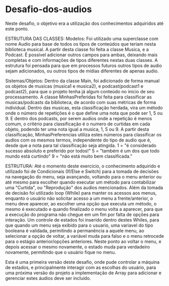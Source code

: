 # Desafio-dos-audios
Neste desafio, o objetivo era a utilização dos conhecimentos adquiridos até este ponto. 

ESTRUTURA DAS CLASSES:
Modelos:
Foi utilizado uma superclasse com nome Audio para base de todos os tipos de conteúdos que teriam nesta biblioteca musical.
A partir desta classe foi feita a classe Musica, e a Podcast. É possível adicionar outros campos para ambas, deixando mais completas e com informações de tipos diferentes nestas duas classes.
A estrutura foi pensada para que em processos futuros outros tipos de audio sejam adicionados, ou outros tipos de mídias diferentes de apenas audio.

Sistemas/Objetos:
Dentro da classe Main, foi adicionado de forma manual os objetos de musicas (musica1 e musica2), e podcast(podcast1 e podcast2), para que o projeto tenha já algum conteúdo no inicio de seu processamento.
A classe MinhasPreferidas foi feita para classificar as musicas/podcasts da biblioteca, de acordo com suas métricas de forma individual. Dentro das musicas, esta classificação herdada, vira um método onde o número de repetições é o que define uma nota que pode ser 1, 5 ou 9. E dentro dos podcasts, por serem audios onde a repetição é menos comum, o critério para classificação é o numero de curtidas em cada objeto, podendo ter uma nota igual a musica, 1, 5 ou 9. A partir desta classificação, MinhasPreferencias utiliza estes números para classificar os audios com os mesmos termos, independente do tipo de audio que é, desde que a nota para tal classificação seja atingida.
1 = "é considerado sucesso absoluto e preferido por todos!"
5 = "também é um dos que todo mundo está curtindo"
9 = "não está muito bem classificada."

ESTRUTURA:
Até o momento deste exercício, o conhecimento adquirido e utilizado foi de Condicionais (If/Else e Switch) para a tomada de decisões na navegação do menu, seja avançando, voltando para o menu anterior ou até mesmo para escolher quando executar um método para contabilizar uma "Curtida", ou "Reprodução" dos audios mencionados.
Além da tomada de decisão foi utilizado loop (While) para manter os acessos aos menus, enquanto o usuário não solicitar acesso a um menu a frente/anterior, o menu deve aparecer, ao escolher uma opção que executa um método, o mesmo é executado e quando finalizado o menu volta a aparecer, para que a execução do programa não chegue em um fim por falta de opções para interação.
Um controle de estados foi inserido dentro destes Whiles, para que quando um menu seja exibido para o usuario, uma variavel do tipo booleana é validada, permitindo a permanência a aquele menu, ao selecionar a opção de voltar, a variável muda para falso e o menu retrocede para o estágio anterior/opções anteriores. Neste ponto ao voltar o menu, e depois acessar o mesmo novamente, o estado muda para verdadeiro novamente, permitindo que o usuário fique no menu.

Esta é uma primeira versão deste desafio, onde pude controlar a máquina de estados, e principalmente interagir com as escolhas do usuário, para uma próxima versão do projeto a implementação de Array para adicionar e gerenciar estes áudios deve ser incluído.
